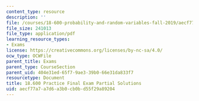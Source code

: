 ```yaml
---
content_type: resource
description: ''
file: /courses/18-600-probability-and-random-variables-fall-2019/aecf77a7a7d6a3b0cb0bd55f29a89204_MIT18_600F19_prc_final_soln.pdf
file_size: 241013
file_type: application/pdf
learning_resource_types:
- Exams
license: https://creativecommons.org/licenses/by-nc-sa/4.0/
ocw_type: OCWFile
parent_title: Exams
parent_type: CourseSection
parent_uid: 404e31ed-65f7-9ae3-39b0-66e31da833f7
resourcetype: Document
title: 18.600 Practice Final Exam Partial Solutions
uid: aecf77a7-a7d6-a3b0-cb0b-d55f29a89204
---
```

